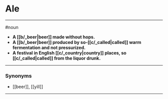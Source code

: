 # Ale
---
#noun
- **A [[b/_beer|beer]] made without hops.**
- **A [[b/_beer|beer]] produced by so-[[c/_called|called]] warm fermentation and not pressurized.**
- **A festival in English [[c/_country|country]] places, so [[c/_called|called]] from the liquor drunk.**
---
### Synonyms
- [[beer]], [[yill]]
---
